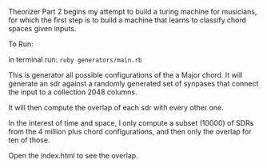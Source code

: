Theorizer Part 2 begins my attempt to build a turing machine for musicians, for which the first step is to build a machine that learns to classify chord spaces given inputs. 

To Run:

in terminal run: ``` ruby generators/main.rb ```

This is generator all possible configurations of the a Major chord.
It will generate an sdr against a randomly generated set of synpases that connect the input to a collection 2048 columns.

It will then compute the overlap of each sdr with every other one. 

In the interest of time and space, I only compute a subset (10000) of SDRs from the 4 million plus chord configurations, and then only the overlap for ten of those. 

Open the index.html to see the overlap.